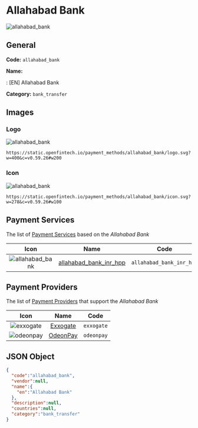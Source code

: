 
# Allahabad Bank 
![allahabad_bank](https://static.openfintech.io/payment_methods/allahabad_bank/logo.svg?w=400&c=v0.59.26#w200)  

## General 
**Code:** `allahabad_bank` 
 
**Name:** 
 
:	[EN] Allahabad Bank 
 
**Category:** `bank_transfer` 
 

## Images 

### Logo 
![allahabad_bank](https://static.openfintech.io/payment_methods/allahabad_bank/logo.svg?w=400&c=v0.59.26#w200)  

```
https://static.openfintech.io/payment_methods/allahabad_bank/logo.svg?w=400&c=v0.59.26#w200
```  

### Icon 
![allahabad_bank](https://static.openfintech.io/payment_methods/allahabad_bank/icon.svg?w=278&c=v0.59.26#w100)  

```
https://static.openfintech.io/payment_methods/allahabad_bank/icon.svg?w=278&c=v0.59.26#w100
```  

## Payment Services 
 
The list of [Payment Services](/payment-services/) based on the _Allahabad Bank_ 

|Icon|Name|Code| 
|:---:|:---:|:---:| 
|![allahabad_bank](https://static.openfintech.io/payment_methods/allahabad_bank/icon.svg?w=278&c=v0.59.26#w100) |[allahabad_bank_inr_hpp](/payment-services/allahabad_bank_inr_hpp/)|`allahabad_bank_inr_hpp`| 
 

## Payment Providers 
 
The list of [Payment Providers](/payment-providers/) that support the _Allahabad Bank_ 

|Icon|Name|Code| 
|:---:|:---:|:---:| 
|![exxogate](https://static.openfintech.io/payment_providers/exxogate/icon.svg?w=278&c=v0.59.26#w100) |[Exxogate](/payment-providers/exxogate/)|`exxogate`| 
|![odeonpay](https://static.openfintech.io/payment_providers/odeonpay/icon.png?w=278&c=v0.59.26#w100) |[OdeonPay](/payment-providers/odeonpay/)|`odeonpay`| 
 

## JSON Object 

```json
{
  "code":"allahabad_bank",
  "vendor":null,
  "name":{
    "en":"Allahabad Bank"
  },
  "description":null,
  "countries":null,
  "category":"bank_transfer"
}
```  
